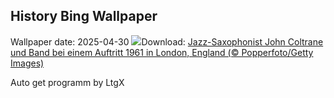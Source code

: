 ## History Bing Wallpaper
Wallpaper date: 2025-04-30
![](https://www.bing.com/th?id=OHR.ColtraneBand_DE-DE0172172574_UHD.jpg&w=1000)Download: [Jazz-Saxophonist John Coltrane und Band bei einem Auftritt 1961 in London, England (© Popperfoto/Getty Images)](https://www.bing.com/th?id=OHR.ColtraneBand_DE-DE0172172574_UHD.jpg)

Auto get programm by LtgX
